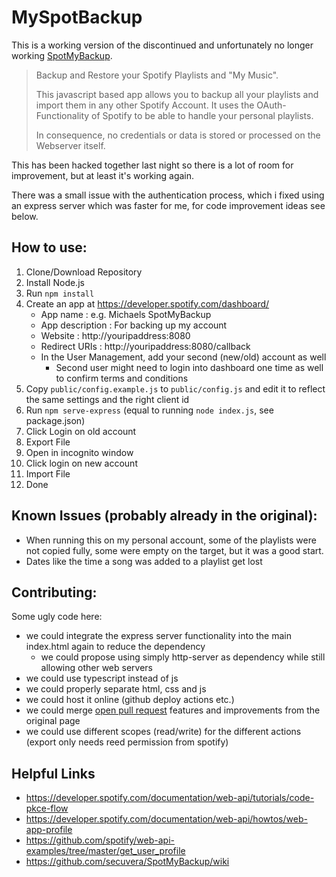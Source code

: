 # MySpotBackup
This is a working version of the discontinued and unfortunately no longer working [SpotMyBackup](https://github.com/secuvera/SpotMyBackup).

> Backup and Restore your Spotify Playlists and "My Music".
> 
> This javascript based app allows you to backup all your playlists and import them in any other Spotify Account. It uses the OAuth-Functionality of Spotify to be able to handle your personal playlists.
> 
> In consequence, no credentials or data is stored or processed on the Webserver itself.

This has been hacked together last night so there is a lot of room for improvement, but at least it's working again.

There was a small issue with the authentication process, which i fixed using an express server which was faster for me, for code improvement ideas see below.

## How to use:
1) Clone/Download Repository
2) Install Node.js
3) Run ``npm install`` 
4) Create an app at https://developer.spotify.com/dashboard/
   - App name : e.g. Michaels SpotMyBackup
   - App description : For backing up my account
   -  Website : http://youripaddress:8080
   -  Redirect URIs : http://youripaddress:8080/callback
   - In the User Management, add your second (new/old) account as well
     - Second user might need to login into dashboard one time as well to confirm terms and conditions
4) Copy ``public/config.example.js`` to ``public/config.js`` and edit it to reflect the same settings and the right client id
4) Run ``npm serve-express`` (equal to running ``node index.js``, see package.json)
5) Click Login on old account
6) Export File
7) Open in incognito window
8) Click login on new account
9) Import File
10) Done

## Known Issues (probably already in the original):
- When running this on my personal account, some of the playlists were not copied fully, some were empty on the target, but it was a good start.
- Dates like the time a song was added to a playlist get lost

## Contributing:
Some ugly code here:
- we could integrate the express server functionality into the main index.html again to reduce the dependency
  - we could propose using simply http-server as dependency while still allowing other web servers
- we could use typescript instead of js
- we could properly separate html, css and js
- we could host it online (github deploy actions etc.)
- we could merge [open pull request](https://github.com/secuvera/SpotMyBackup/pulls) features and improvements from the original page
- we could use different scopes (read/write) for the different actions (export only needs reed permission from spotify)

## Helpful Links 
- https://developer.spotify.com/documentation/web-api/tutorials/code-pkce-flow
- https://developer.spotify.com/documentation/web-api/howtos/web-app-profile
- https://github.com/spotify/web-api-examples/tree/master/get_user_profile
- https://github.com/secuvera/SpotMyBackup/wiki
